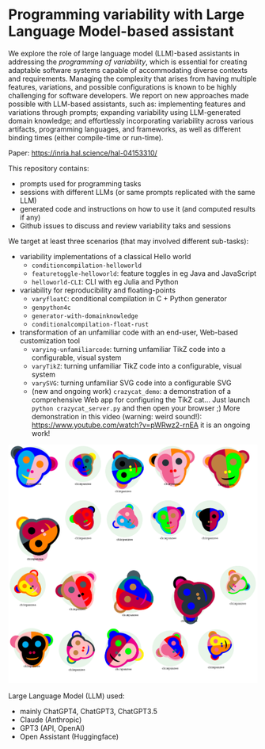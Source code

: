 # Programming variability with Large Language Model-based assistant

We explore the role of large language model (LLM)-based assistants in addressing the *programming of variability*, which is essential for creating adaptable software systems capable of accommodating diverse contexts and requirements.
Managing the complexity that arises from having multiple features, variations, and possible configurations is known to be highly challenging for software developers.
We report on new approaches made possible with LLM-based assistants, such as: implementing features and variations through prompts; expanding variability using LLM-generated domain knowledge; and effortlessly incorporating variability across various artifacts, programming languages, and frameworks, as well as different binding times (either compile-time or run-time).

Paper: https://inria.hal.science/hal-04153310/ 

This repository contains:
 * prompts used for programming tasks
 * sessions with different LLMs (or same prompts replicated with the same LLM)
 * generated code and instructions on how to use it (and computed results if any)
 * Github issues to discuss and review variability taks and sessions 
 
 We target at least three scenarios (that may involved different sub-tasks): 
 
 * variability implementations of a classical Hello world
   - `conditioncompilation-helloworld`
   - `featuretoggle-helloworld`: feature toggles in eg Java and JavaScript 
   - `helloworld-CLI`: CLI with eg Julia and Python 
 * variability for reproducibility and floating-points
   - `varyfloatC`: conditional compilation in C + Python generator 
   - `genpython4c` 
   - `generator-with-domainknowledge`
   - `conditionalcompilation-float-rust` 
 * transformation of an unfamiliar code with an end-user, Web-based customization tool
   - `varying-unfamiliarcode`: turning unfamiliar TikZ code into a configurable, visual system
   - `varyTikZ`: turning unfamiliar TikZ code into a configurable, visual system 
   - `varySVG`: turning unfamiliar SVG code into a configurable SVG
   - (new and ongoing work) `crazycat_demo`: a demonstration of a comprehensive Web app for configuring the TikZ cat... Just launch `python crazycat_server.py` and then open your browser ;) More demonstration in this video (warning: weird sound!): https://www.youtube.com/watch?v=pWRwz2-rnEA it is an ongoing work!
   
 ![champanzeegrid](https://github.com/acherm/progvary-withgpt/blob/f75e6e06586d4e354983dd6456df4d49a15d6199/varyTikZ/crazychamps/grid.png)



Large Language Model (LLM) used: 
 * mainly ChatGPT4, ChatGPT3, ChatGPT3.5
 * Claude (Anthropic)
 * GPT3 (API, OpenAI)
 * Open Assistant (Huggingface)
 

 
 
